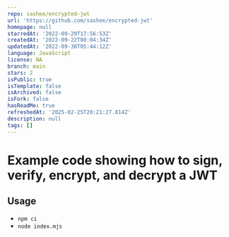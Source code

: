 ```yaml
---
repo: sashee/encrypted-jwt
url: 'https://github.com/sashee/encrypted-jwt'
homepage: null
starredAt: '2022-09-29T17:56:53Z'
createdAt: '2022-09-22T08:04:34Z'
updatedAt: '2022-09-30T05:44:12Z'
language: JavaScript
license: NA
branch: main
stars: 2
isPublic: true
isTemplate: false
isArchived: false
isFork: false
hasReadMe: true
refreshedAt: '2025-02-25T20:21:27.814Z'
description: null
tags: []
---
```


# Example code showing how to sign, verify, encrypt, and decrypt a JWT

## Usage

* ```npm ci```
* ```node index.mjs```
